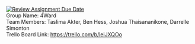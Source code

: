 [![Review Assignment Due Date](https://classroom.github.com/assets/deadline-readme-button-22041afd0340ce965d47ae6ef1cefeee28c7c493a6346c4f15d667ab976d596c.svg)](https://classroom.github.com/a/ZzQFUYRV)
<br/>Group Name: 4Ward
<br/>Team Members: Taslima Akter, Ben Hess, Joshua Thaisananikone, Darrelle Simonton
<br/>Trello Board Link: https://trello.com/b/leiJXQOo
